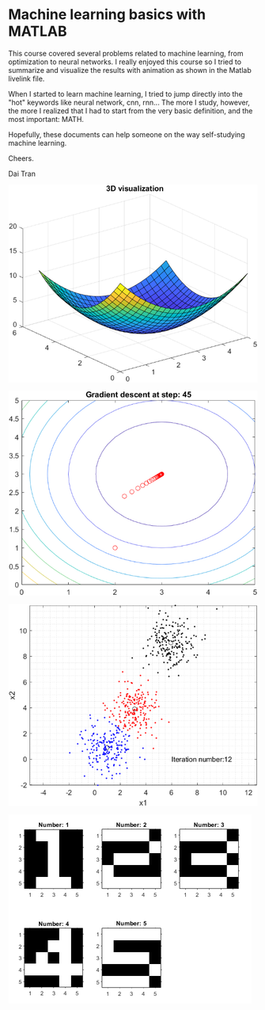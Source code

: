 # Machine learning basics with MATLAB

This course covered several problems related to machine learning, from optimization to neural networks.
I really enjoyed this course so I tried to summarize and visualize the results with animation as shown in the Matlab livelink file.


When I started to learn machine learning, I tried to jump directly into the "hot" keywords like neural network, cnn, rnn...
The more I study, however, the more I realized that I had to start from the very basic definition, and the most important: MATH.

Hopefully, these documents can help someone on the way self-studying machine learning. 

Cheers.

Dai Tran

![image1](illustration/1.png)

![image2](illustration/2.png)

![image3](illustration/3.png)

![image4](illustration/4.png)